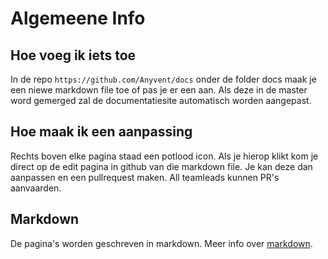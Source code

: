# Algemeene Info
## Hoe voeg ik iets toe
In de repo `https://github.com/Anyvent/docs` onder de folder docs maak je een niewe markdown file toe of pas je er een aan. Als deze in de master word gemerged zal de documentatiesite automatisch worden aangepast.

## Hoe maak ik een aanpassing
Rechts boven elke pagina staad een potlood icon. Als je hierop klikt kom je direct op de edit pagina in github van die markdown file. Je kan deze dan aanpassen en een pullrequest maken. All teamleads kunnen PR's aanvaarden.

## Markdown
De pagina's worden geschreven in markdown. Meer info over [markdown](https://guides.github.com/features/mastering-markdown/).
